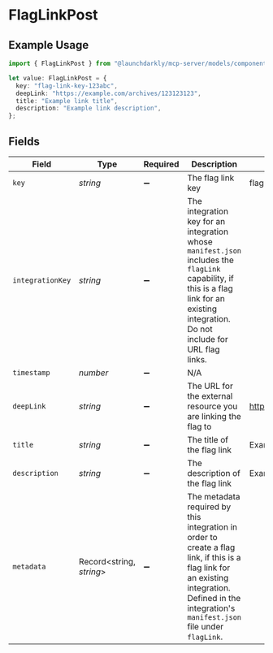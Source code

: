 # FlagLinkPost

## Example Usage

```typescript
import { FlagLinkPost } from "@launchdarkly/mcp-server/models/components";

let value: FlagLinkPost = {
  key: "flag-link-key-123abc",
  deepLink: "https://example.com/archives/123123123",
  title: "Example link title",
  description: "Example link description",
};
```

## Fields

| Field                                                                                                                                                                                                                   | Type                                                                                                                                                                                                                    | Required                                                                                                                                                                                                                | Description                                                                                                                                                                                                             | Example                                                                                                                                                                                                                 |
| ----------------------------------------------------------------------------------------------------------------------------------------------------------------------------------------------------------------------- | ----------------------------------------------------------------------------------------------------------------------------------------------------------------------------------------------------------------------- | ----------------------------------------------------------------------------------------------------------------------------------------------------------------------------------------------------------------------- | ----------------------------------------------------------------------------------------------------------------------------------------------------------------------------------------------------------------------- | ----------------------------------------------------------------------------------------------------------------------------------------------------------------------------------------------------------------------- |
| `key`                                                                                                                                                                                                                   | *string*                                                                                                                                                                                                                | :heavy_minus_sign:                                                                                                                                                                                                      | The flag link key                                                                                                                                                                                                       | flag-link-key-123abc                                                                                                                                                                                                    |
| `integrationKey`                                                                                                                                                                                                        | *string*                                                                                                                                                                                                                | :heavy_minus_sign:                                                                                                                                                                                                      | The integration key for an integration whose <code>manifest.json</code> includes the <code>flagLink</code> capability, if this is a flag link for an existing integration. Do not include for URL flag links.           |                                                                                                                                                                                                                         |
| `timestamp`                                                                                                                                                                                                             | *number*                                                                                                                                                                                                                | :heavy_minus_sign:                                                                                                                                                                                                      | N/A                                                                                                                                                                                                                     |                                                                                                                                                                                                                         |
| `deepLink`                                                                                                                                                                                                              | *string*                                                                                                                                                                                                                | :heavy_minus_sign:                                                                                                                                                                                                      | The URL for the external resource you are linking the flag to                                                                                                                                                           | https://example.com/archives/123123123                                                                                                                                                                                  |
| `title`                                                                                                                                                                                                                 | *string*                                                                                                                                                                                                                | :heavy_minus_sign:                                                                                                                                                                                                      | The title of the flag link                                                                                                                                                                                              | Example link title                                                                                                                                                                                                      |
| `description`                                                                                                                                                                                                           | *string*                                                                                                                                                                                                                | :heavy_minus_sign:                                                                                                                                                                                                      | The description of the flag link                                                                                                                                                                                        | Example link description                                                                                                                                                                                                |
| `metadata`                                                                                                                                                                                                              | Record<string, *string*>                                                                                                                                                                                                | :heavy_minus_sign:                                                                                                                                                                                                      | The metadata required by this integration in order to create a flag link, if this is a flag link for an existing integration. Defined in the integration's <code>manifest.json</code> file under <code>flagLink</code>. |                                                                                                                                                                                                                         |